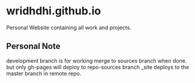 # wridhdhi.github.io
Personal Website containing all work and projects.

## Personal Note
development branch is for working
merge to sources branch when done.
but only gh-pages will deploy to repo-sources branch
_site deploys to the master branch in remote repo.
